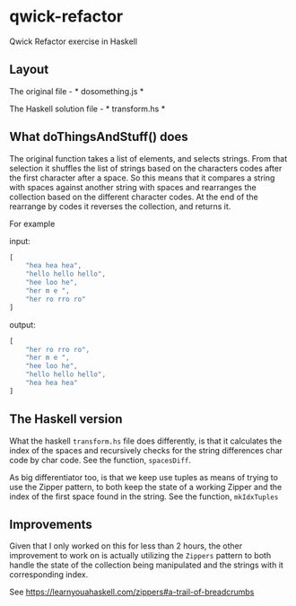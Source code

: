 # qwick-refactor
Qwick Refactor exercise in Haskell

## Layout

The original file - * dosomething.js *

The Haskell solution file - * transform.hs *

## What doThingsAndStuff() does

The original function takes a list of elements, and selects strings.
From that selection it shuffles the list of strings based on the characters codes
after the first character after a space. So this means that it compares a string with spaces
against another string with spaces and rearranges the collection based on the different character codes.
At the end of the rearrange by codes it reverses the collection, and returns it.


For example

input:

```js
[
    "hea hea hea",
    "hello hello hello",
    "hee loo he",
    "her m e ",
    "her ro rro ro"
]
```

output:

```js
[
    "her ro rro ro",
    "her m e ",
    "hee loo he",
    "hello hello hello",
    "hea hea hea"
]
```

## The Haskell version

What the haskell `transform.hs` file does differently, is that it
calculates the index of the spaces and recursively checks for the
string differences char code by char code. See the function, `spacesDiff`.

As big differentiator too, is that we keep use tuples as means of trying to use the Zipper pattern,
to both keep the state of a working Zipper and the index of the first space found in the string.
See the function, `mkIdxTuples`

## Improvements

Given that I only worked on this for less than 2 hours, the other
improvement to work on is actually utilizing the `Zippers` pattern to
both handle the state of the collection being manipulated and the
strings with it corresponding index.

See https://learnyouahaskell.com/zippers#a-trail-of-breadcrumbs



